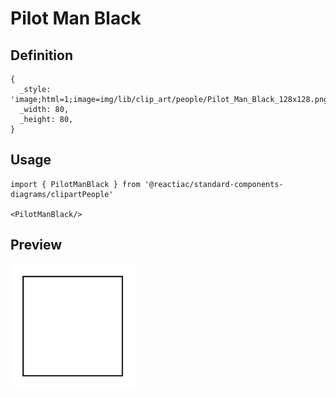 # Pilot Man Black

## Definition

```
{
  _style: 'image;html=1;image=img/lib/clip_art/people/Pilot_Man_Black_128x128.pngstrokeColor=none;',
  _width: 80,
  _height: 80,
}
```

## Usage

```
import { PilotManBlack } from '@reactiac/standard-components-diagrams/clipartPeople'

<PilotManBlack/>
```

## Preview

<img src="./pilot-man-black.png" width="200"/>
